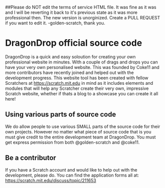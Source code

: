 ##Please do NOT edit the terms of service HTML file. It was fine as it was and I will be reverting it back to it's previous state as it was more professional then. The new version is unorginized. Create a PULL REQUEST if you want to edit it.
-golden-scratch, thank you.

# DragonDrop official source code
DragonDrop is a quick and easy soloution for creating your own professional website in minutes. With a couple of drags and drops you can have your very own personalised website. This was founded by Coke11 and more contributors have recently joined and helped out with the development progress. This website tool has been created with fellow Scratchers at https://scratch.mit.edu in mind as it includes elements and modules that will help any Scratcher create their very own, impressive Scratch website, whether if thats a blog to a showcase you can create it all here!
## Using various parts of source code
We do allow people to use various SMALL parts of the source code for their own projects. However no matter what piece of source code that is you must give credit to the entire development team at DragonDrop. You must get express permission from both @golden-scratch and @coke11.
## Be a contributor
If you have a Scratch account and would like to help out with the development, please do. You can find the application forms all at: https://scratch.mit.edu/discuss/topic/211653
